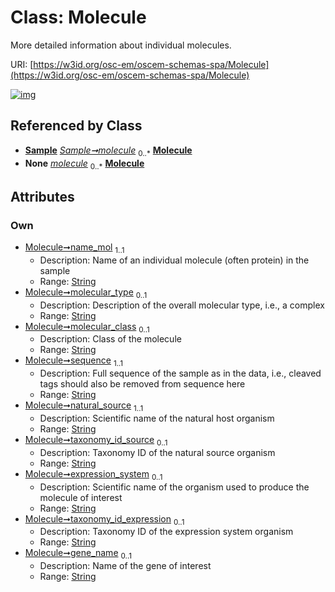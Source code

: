 
# Class: Molecule

More detailed information about individual molecules.

URI: [https://w3id.org/osc-em/oscem-schemas-spa/Molecule](https://w3id.org/osc-em/oscem-schemas-spa/Molecule)


[![img](https://yuml.me/diagram/nofunky;dir:TB/class/[Sample],[Sample]++-%20molecule%200..*>[Molecule&#124;name_mol:string;molecular_type:string%20%3F;molecular_class:string%20%3F;sequence:string;natural_source:string;taxonomy_id_source:string%20%3F;expression_system:string%20%3F;taxonomy_id_expression:string%20%3F;gene_name:string%20%3F],[Sample]++-%20molecule(i)%200..*>[Molecule])](https://yuml.me/diagram/nofunky;dir:TB/class/[Sample],[Sample]++-%20molecule%200..*>[Molecule&#124;name_mol:string;molecular_type:string%20%3F;molecular_class:string%20%3F;sequence:string;natural_source:string;taxonomy_id_source:string%20%3F;expression_system:string%20%3F;taxonomy_id_expression:string%20%3F;gene_name:string%20%3F],[Sample]++-%20molecule(i)%200..*>[Molecule])

## Referenced by Class

 *  **[Sample](Sample.md)** *[Sample➞molecule](Sample_molecule.md)*  <sub>0..\*</sub>  **[Molecule](Molecule.md)**
 *  **None** *[molecule](molecule.md)*  <sub>0..\*</sub>  **[Molecule](Molecule.md)**

## Attributes


### Own

 * [Molecule➞name_mol](Molecule_name_mol.md)  <sub>1..1</sub>
     * Description: Name of an individual molecule (often protein) in the sample
     * Range: [String](types/String.md)
 * [Molecule➞molecular_type](Molecule_molecular_type.md)  <sub>0..1</sub>
     * Description: Description of the overall molecular type, i.e., a complex
     * Range: [String](types/String.md)
 * [Molecule➞molecular_class](Molecule_molecular_class.md)  <sub>0..1</sub>
     * Description: Class of the molecule
     * Range: [String](types/String.md)
 * [Molecule➞sequence](Molecule_sequence.md)  <sub>1..1</sub>
     * Description: Full sequence of the sample as in the data, i.e., cleaved tags should also be removed from sequence here
     * Range: [String](types/String.md)
 * [Molecule➞natural_source](Molecule_natural_source.md)  <sub>1..1</sub>
     * Description: Scientific name of the natural host organism
     * Range: [String](types/String.md)
 * [Molecule➞taxonomy_id_source](Molecule_taxonomy_id_source.md)  <sub>0..1</sub>
     * Description: Taxonomy ID of the natural source organism
     * Range: [String](types/String.md)
 * [Molecule➞expression_system](Molecule_expression_system.md)  <sub>0..1</sub>
     * Description: Scientific name of the organism used to produce the molecule of interest
     * Range: [String](types/String.md)
 * [Molecule➞taxonomy_id_expression](Molecule_taxonomy_id_expression.md)  <sub>0..1</sub>
     * Description: Taxonomy ID of the expression system organism
     * Range: [String](types/String.md)
 * [Molecule➞gene_name](Molecule_gene_name.md)  <sub>0..1</sub>
     * Description: Name of the gene of interest
     * Range: [String](types/String.md)
